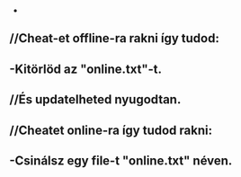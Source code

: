 -
//Cheat-et offline-ra rakni így tudod:  
-
-Kitörlöd az "online.txt"-t.     
-
//És updatelheted nyugodtan.    
-
//Cheatet online-ra így tudod rakni:     
-
-Csinálsz egy file-t "online.txt" néven.           
-

